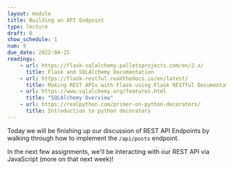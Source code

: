 ```yaml
---
layout: module
title: Building an API Endpoint
type: lecture
draft: 0
show_schedule: 1
num: 9
due_date: 2022-04-25
readings:
    - url: https://flask-sqlalchemy.palletsprojects.com/en/2.x/
      title: Flask and SQLAlchemy Documentation
    - url: https://flask-restful.readthedocs.io/en/latest/
      title: Making REST APIs with Flask using Flask RESTful Documentation
    - url: https://www.sqlalchemy.org/features.html
      title: "SQLAlchemy Overview"
    - url: https://realpython.com/primer-on-python-decorators/
      title: Introduction to python decorators
---
```


Today we will be finishing up our discussion of REST API Endpoints by walking through how to implement the `/api/posts` endpoint.

In the next few assignments, we'll be interacting with our REST API via JavaScript (more on that next week)!
